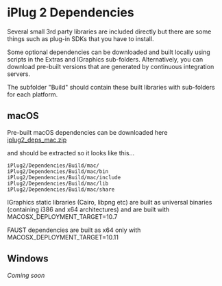 # iPlug 2 Dependencies

Several small 3rd party libraries are included directly but there are some things such as plug-in SDKs that you have to install.

Some optional dependencies can be downloaded and built locally using scripts in the Extras and IGraphics sub-folders. Alternatively, you can download pre-built versions that are generated by continuous integration servers.

The subfolder "Build" should contain these built libraries with sub-folders for each platform.

## macOS

Pre-built macOS dependencies can be downloaded here [iplug2_deps_mac.zip](https://github.com/iPlug2/iPlug2/releases/download/setup/iplug2_deps_mac.zip)

and should be extracted so it looks like this...

```
iPlug2/Dependencies/Build/mac/
iPlug2/Dependencies/Build/mac/bin
iPlug2/Dependencies/Build/mac/include
iPlug2/Dependencies/Build/mac/lib
iPlug2/Dependencies/Build/mac/share
```

IGraphics static libraries (Cairo, libpng etc) are built as universal binaries (containing i386 and x64 architectures) and are built with MACOSX_DEPLOYMENT_TARGET=10.7

FAUST dependencies are built as x64 only with MACOSX_DEPLOYMENT_TARGET=10.11

## Windows

*Coming soon*


